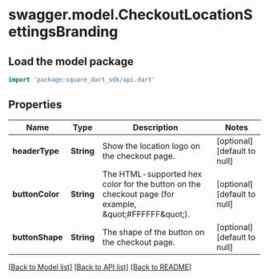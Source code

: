 # swagger.model.CheckoutLocationSettingsBranding

## Load the model package
```dart
import 'package:square_dart_sdk/api.dart'
```

## Properties
Name | Type | Description | Notes
------------ | ------------- | ------------- | -------------
**headerType** | **String** | Show the location logo on the checkout page. | [optional] [default to null]
**buttonColor** | **String** | The HTML-supported hex color for the button on the checkout page (for example, \&quot;#FFFFFF\&quot;). | [optional] [default to null]
**buttonShape** | **String** | The shape of the button on the checkout page. | [optional] [default to null]

[[Back to Model list]](../README.md#documentation-for-models) [[Back to API list]](../README.md#documentation-for-api-endpoints) [[Back to README]](../README.md)

